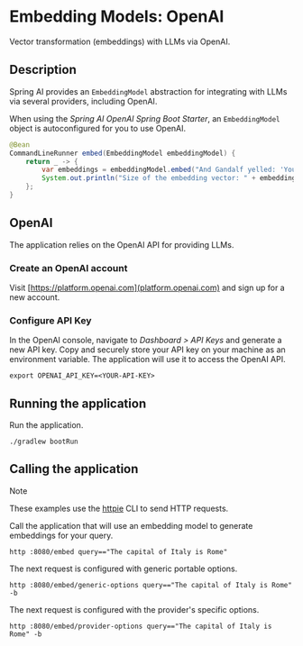 # Embedding Models: OpenAI

Vector transformation (embeddings) with LLMs via OpenAI.

## Description

Spring AI provides an `EmbeddingModel` abstraction for integrating with LLMs via several providers, including OpenAI.

When using the _Spring AI OpenAI Spring Boot Starter_, an `EmbeddingModel` object is autoconfigured for you to use OpenAI.

```java
@Bean
CommandLineRunner embed(EmbeddingModel embeddingModel) {
    return _ -> {
        var embeddings = embeddingModel.embed("And Gandalf yelled: 'You shall not pass!'");
        System.out.println("Size of the embedding vector: " + embeddings.length);
    };
}
```

## OpenAI

The application relies on the OpenAI API for providing LLMs.

### Create an OpenAI account

Visit [https://platform.openai.com](platform.openai.com) and sign up for a new account.

### Configure API Key

In the OpenAI console, navigate to _Dashboard > API Keys_ and generate a new API key.
Copy and securely store your API key on your machine as an environment variable.
The application will use it to access the OpenAI API.

```shell
export OPENAI_API_KEY=<YOUR-API-KEY>
```

## Running the application

Run the application.

```shell
./gradlew bootRun
```

## Calling the application

> [!NOTE]
> These examples use the [httpie](https://httpie.io) CLI to send HTTP requests.

Call the application that will use an embedding model to generate embeddings for your query.

```shell
http :8080/embed query=="The capital of Italy is Rome"
```

The next request is configured with generic portable options.

```shell
http :8080/embed/generic-options query=="The capital of Italy is Rome" -b
```

The next request is configured with the provider's specific options.

```shell
http :8080/embed/provider-options query=="The capital of Italy is Rome" -b
```
